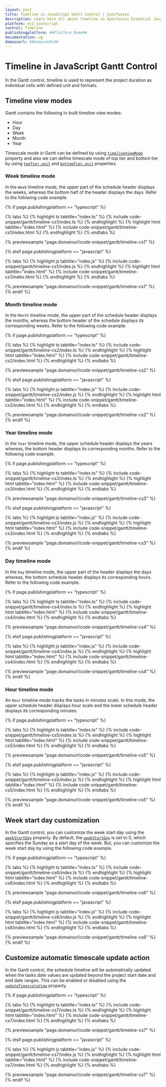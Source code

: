 ```yaml
---
layout: post
title: Timeline in JavaScript Gantt Control | Syncfusion
description: Learn here all about timeline in Syncfusion Essential JavaScript Gantt control, its elements and more.
platform: ej2-javascript
control: Timeline 
publishingplatform: ##Platform_Name##
documentation: ug
domainurl: ##DomainURL##
---
```


# Timeline in JavaScript Gantt Control

In the Gantt control, timeline is used to represent the project duration as individual cells with defined unit and formats.

## Timeline view modes

Gantt contains the following in-built timeline view modes:

* Hour
* Day
* Week
* Month
* Year

Timescale mode in Gantt can be defined by using [`timelineViewMode`](../../api/gantt/timelineViewMode/) property and also we can define timescale mode of top tier and bottom tier by using [`topTier.unit`](../../api/gantt/timelineTierSettingsModel/#unit) and [`bottomTier.unit`](../../api/gantt/timelineTierSettingsModel/#unit) properties.

### Week timeline mode

In the `Week` timeline mode, the upper part of the schedule header displays the weeks, whereas the bottom half of the header displays the days. Refer to the following code example.

{% if page.publishingplatform == "typescript" %}

 {% tabs %}
{% highlight ts tabtitle="index.ts" %}
{% include code-snippet/gantt/timeline-cs1/index.ts %}
{% endhighlight %}
{% highlight html tabtitle="index.html" %}
{% include code-snippet/gantt/timeline-cs1/index.html %}
{% endhighlight %}
{% endtabs %}
        
{% previewsample "page.domainurl/code-snippet/gantt/timeline-cs1" %}

{% elsif page.publishingplatform == "javascript" %}

{% tabs %}
{% highlight js tabtitle="index.js" %}
{% include code-snippet/gantt/timeline-cs1/index.js %}
{% endhighlight %}
{% highlight html tabtitle="index.html" %}
{% include code-snippet/gantt/timeline-cs1/index.html %}
{% endhighlight %}
{% endtabs %}

{% previewsample "page.domainurl/code-snippet/gantt/timeline-cs1" %}
{% endif %}

### Month timeline mode

In the `Month` timeline mode, the upper part of the schedule header displays the months, whereas the bottom header of the schedule displays its corresponding weeks. Refer to the following code example.

{% if page.publishingplatform == "typescript" %}

 {% tabs %}
{% highlight ts tabtitle="index.ts" %}
{% include code-snippet/gantt/timeline-cs2/index.ts %}
{% endhighlight %}
{% highlight html tabtitle="index.html" %}
{% include code-snippet/gantt/timeline-cs2/index.html %}
{% endhighlight %}
{% endtabs %}
        
{% previewsample "page.domainurl/code-snippet/gantt/timeline-cs2" %}

{% elsif page.publishingplatform == "javascript" %}

{% tabs %}
{% highlight js tabtitle="index.js" %}
{% include code-snippet/gantt/timeline-cs2/index.js %}
{% endhighlight %}
{% highlight html tabtitle="index.html" %}
{% include code-snippet/gantt/timeline-cs2/index.html %}
{% endhighlight %}
{% endtabs %}

{% previewsample "page.domainurl/code-snippet/gantt/timeline-cs2" %}
{% endif %}

### Year timeline mode

In the `Year` timeline mode, the upper schedule header displays the years whereas, the bottom header displays its corresponding months. Refer to the following code example.

{% if page.publishingplatform == "typescript" %}

 {% tabs %}
{% highlight ts tabtitle="index.ts" %}
{% include code-snippet/gantt/timeline-cs3/index.ts %}
{% endhighlight %}
{% highlight html tabtitle="index.html" %}
{% include code-snippet/gantt/timeline-cs3/index.html %}
{% endhighlight %}
{% endtabs %}
        
{% previewsample "page.domainurl/code-snippet/gantt/timeline-cs3" %}

{% elsif page.publishingplatform == "javascript" %}

{% tabs %}
{% highlight js tabtitle="index.js" %}
{% include code-snippet/gantt/timeline-cs3/index.js %}
{% endhighlight %}
{% highlight html tabtitle="index.html" %}
{% include code-snippet/gantt/timeline-cs3/index.html %}
{% endhighlight %}
{% endtabs %}

{% previewsample "page.domainurl/code-snippet/gantt/timeline-cs3" %}
{% endif %}

### Day timeline mode

In the `Day` timeline mode, the upper part of the header displays the days whereas, the bottom schedule header displays its corresponding hours. Refer to the following code example.

{% if page.publishingplatform == "typescript" %}

 {% tabs %}
{% highlight ts tabtitle="index.ts" %}
{% include code-snippet/gantt/timeline-cs4/index.ts %}
{% endhighlight %}
{% highlight html tabtitle="index.html" %}
{% include code-snippet/gantt/timeline-cs4/index.html %}
{% endhighlight %}
{% endtabs %}
        
{% previewsample "page.domainurl/code-snippet/gantt/timeline-cs4" %}

{% elsif page.publishingplatform == "javascript" %}

{% tabs %}
{% highlight js tabtitle="index.js" %}
{% include code-snippet/gantt/timeline-cs4/index.js %}
{% endhighlight %}
{% highlight html tabtitle="index.html" %}
{% include code-snippet/gantt/timeline-cs4/index.html %}
{% endhighlight %}
{% endtabs %}

{% previewsample "page.domainurl/code-snippet/gantt/timeline-cs4" %}
{% endif %}

### Hour timeline mode

An `Hour` timeline mode tracks the tasks in minutes scale. In this mode, the upper schedule header displays hour scale and the lower schedule header displays its corresponding minutes.

{% if page.publishingplatform == "typescript" %}

 {% tabs %}
{% highlight ts tabtitle="index.ts" %}
{% include code-snippet/gantt/timeline-cs5/index.ts %}
{% endhighlight %}
{% highlight html tabtitle="index.html" %}
{% include code-snippet/gantt/timeline-cs5/index.html %}
{% endhighlight %}
{% endtabs %}
        
{% previewsample "page.domainurl/code-snippet/gantt/timeline-cs5" %}

{% elsif page.publishingplatform == "javascript" %}

{% tabs %}
{% highlight js tabtitle="index.js" %}
{% include code-snippet/gantt/timeline-cs5/index.js %}
{% endhighlight %}
{% highlight html tabtitle="index.html" %}
{% include code-snippet/gantt/timeline-cs5/index.html %}
{% endhighlight %}
{% endtabs %}

{% previewsample "page.domainurl/code-snippet/gantt/timeline-cs5" %}
{% endif %}

## Week start day customization

In the Gantt control, you can customize the week start day using the [`weekStartDay`](../../api/gantt/timelineSettings/#weekstartday) property. By default, the [`weekStartDay`](../../api/gantt/timelineSettings/#weekstartday) is set to 0, which specifies the Sunday as a start day of the week. But, you can customize the week start day by using the following code example.

{% if page.publishingplatform == "typescript" %}

 {% tabs %}
{% highlight ts tabtitle="index.ts" %}
{% include code-snippet/gantt/timeline-cs6/index.ts %}
{% endhighlight %}
{% highlight html tabtitle="index.html" %}
{% include code-snippet/gantt/timeline-cs6/index.html %}
{% endhighlight %}
{% endtabs %}
        
{% previewsample "page.domainurl/code-snippet/gantt/timeline-cs6" %}

{% elsif page.publishingplatform == "javascript" %}

{% tabs %}
{% highlight js tabtitle="index.js" %}
{% include code-snippet/gantt/timeline-cs6/index.js %}
{% endhighlight %}
{% highlight html tabtitle="index.html" %}
{% include code-snippet/gantt/timeline-cs6/index.html %}
{% endhighlight %}
{% endtabs %}

{% previewsample "page.domainurl/code-snippet/gantt/timeline-cs6" %}
{% endif %}

## Customize automatic timescale update action

In the Gantt control, the schedule timeline will be automatically updated when the tasks date values are updated beyond the project start date and end date ranges. This can be enabled or disabled using the [`updateTimescaleView`](../../api/gantt/timelineSettings/#updatetimescaleview) property.

{% if page.publishingplatform == "typescript" %}

 {% tabs %}
{% highlight ts tabtitle="index.ts" %}
{% include code-snippet/gantt/timeline-cs7/index.ts %}
{% endhighlight %}
{% highlight html tabtitle="index.html" %}
{% include code-snippet/gantt/timeline-cs7/index.html %}
{% endhighlight %}
{% endtabs %}
        
{% previewsample "page.domainurl/code-snippet/gantt/timeline-cs7" %}

{% elsif page.publishingplatform == "javascript" %}

{% tabs %}
{% highlight js tabtitle="index.js" %}
{% include code-snippet/gantt/timeline-cs7/index.js %}
{% endhighlight %}
{% highlight html tabtitle="index.html" %}
{% include code-snippet/gantt/timeline-cs7/index.html %}
{% endhighlight %}
{% endtabs %}

{% previewsample "page.domainurl/code-snippet/gantt/timeline-cs7" %}
{% endif %}